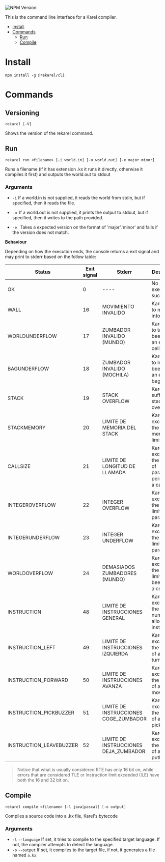 ![NPM Version](https://img.shields.io/npm/v/%40rekarel%2Fcli)


This is the command line interface for a Karel compiler.

- [Install](#install)
- [Commands](#commands)
  - [Run](#run)
  - [Compile](#compile)

# Install

`npm install -g @rekarel/cli`

# Commands

## Versioning

`rekarel [-V]`

Shows the version of the rekarel command.

## Run

`rekarel run <filename> [-i world.in] [-o world.out] [-e major.minor]`

Runs a filename (if it has extension .kx it runs it directly, otherwise it compiles it first) and outputs the world.out to stdout

### Arguments

* `-i` If a world.in is not supplied, it reads the world from stdin, but if specified, then it reads the file.

* `-o `If a world.out is not supplied, it prints the output to stdout, but if specified, then it writes to the path provided.

* `-e ` Takes a expected version on the format of 'major'.'minor' and fails if the version does not match.

**Behaviour**

Depending on how the execution ends, the console returns a exit signal and may print to stderr based on the follow table:

| Status                  | Exit signal | Stderr                                | Description                                                        |
|-------------------------|-------------|---------------------------------------|--------------------------------------------------------------------|
| OK                      | 0           | ----                                  | No error, execution succeeded.                                     |
| WALL                    | 16          | MOVIMIENTO INVALIDO                   | Karel tried to move into a wall.                                   |
| WORLDUNDERFLOW          | 17          | ZUMBADOR INVALIDO (MUNDO)             | Karel tried to take a beeper on an empty cell.                     |
| BAGUNDERFLOW            | 18          | ZUMBADOR INVALIDO (MOCHILA)           | Karel tried to leave a beeper with an empty bag.                   |
| STACK                   | 19          | STACK OVERFLOW                        | Karel suffered a stack overflow.                                   |
| STACKMEMORY             | 20          | LIMITE DE MEMORIA DEL STACK           | Karel exceeded the stack memory limits.                            |
| CALLSIZE                | 21          | LIMITE DE LONGITUD DE LLAMADA         | Karel exceeded the number of parameters permitted in a call.       |
| INTEGEROVERFLOW         | 22          | INTEGER OVERFLOW                      | Karel exceeded the upper limit of a parameter.                     |
| INTEGERUNDERFLOW        | 23          | INTEGER UNDERFLOW                     | Karel exceeded the lower limit of a parameter.                     |
| WORLDOVERFLOW           | 24          | DEMASIADOS ZUMBADORES (MUNDO)         | Karel exceeded the upper limit of beepers in a cell.               |
| INSTRUCTION             | 48          | LIMITE DE INSTRUCCIONES GENERAL       | Karel exceeded the general number of allowed instructions.         |
| INSTRUCTION_LEFT        | 49          | LIMITE DE INSTRUCCIONES IZQUIERDA     | Karel exceeded the number of allowed turnleft.                     |
| INSTRUCTION_FORWARD     | 50          | LIMITE DE INSTRUCCIONES AVANZA        | Karel exceeded the number of allowed move.                         |
| INSTRUCTION_PICKBUZZER  | 51          | LIMITE DE INSTRUCCIONES COGE_ZUMBADOR | Karel exceeded the number of allowed pickbeeper.                   |
| INSTRUCTION_LEAVEBUZZER | 52          | LIMITE DE INSTRUCCIONES DEJA_ZUMBADOR | Karel exceeded the number of allowed putbeeper.                    |

> Notice that what is usually considered RTE has only 16 bit on, while errors that are considered TLE or Instruction limit exceeded (ILE) have both the 16 and 32 bit on.

## Compile

`rekarel compile <filename> [-l java|pascal] [-o output]`

Compiles a source code into a .kx file, Karel's bytecode

### Arguments
* `-l` `--language` If set, it tries to compile to the specified target language. If not, the compiler attempts to detect the language.
* `-o` `--output` If set, it compiles to the target file, if not, it generates a file named `a.kx`
